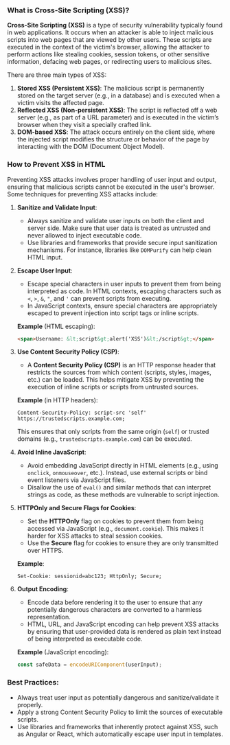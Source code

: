 ### What is Cross-Site Scripting (XSS)?

**Cross-Site Scripting (XSS)** is a type of security vulnerability typically found in web applications. It occurs when an attacker is able to inject malicious scripts into web pages that are viewed by other users. These scripts are executed in the context of the victim's browser, allowing the attacker to perform actions like stealing cookies, session tokens, or other sensitive information, defacing web pages, or redirecting users to malicious sites.

There are three main types of XSS:

1. **Stored XSS (Persistent XSS)**: The malicious script is permanently stored on the target server (e.g., in a database) and is executed when a victim visits the affected page.
2. **Reflected XSS (Non-persistent XSS)**: The script is reflected off a web server (e.g., as part of a URL parameter) and is executed in the victim’s browser when they visit a specially crafted link.
3. **DOM-based XSS**: The attack occurs entirely on the client side, where the injected script modifies the structure or behavior of the page by interacting with the DOM (Document Object Model).

### How to Prevent XSS in HTML

Preventing XSS attacks involves proper handling of user input and output, ensuring that malicious scripts cannot be executed in the user's browser. Some techniques for preventing XSS attacks include:

1. **Sanitize and Validate Input**:
   - Always sanitize and validate user inputs on both the client and server side. Make sure that user data is treated as untrusted and never allowed to inject executable code.
   - Use libraries and frameworks that provide secure input sanitization mechanisms. For instance, libraries like `DOMPurify` can help clean HTML input.

2. **Escape User Input**:
   - Escape special characters in user inputs to prevent them from being interpreted as code. In HTML contexts, escaping characters such as `<`, `>`, `&`, `"`, and `'` can prevent scripts from executing.
   - In JavaScript contexts, ensure special characters are appropriately escaped to prevent injection into script tags or inline scripts.

   **Example** (HTML escaping):

   ```html
   <span>Username: &lt;script&gt;alert('XSS')&lt;/script&gt;</span>
   ```

3. **Use Content Security Policy (CSP)**:
   - A **Content Security Policy (CSP)** is an HTTP response header that restricts the sources from which content (scripts, styles, images, etc.) can be loaded. This helps mitigate XSS by preventing the execution of inline scripts or scripts from untrusted sources.

   **Example** (in HTTP headers):

   ```http
   Content-Security-Policy: script-src 'self' https://trustedscripts.example.com;
   ```

   This ensures that only scripts from the same origin (`self`) or trusted domains (e.g., `trustedscripts.example.com`) can be executed.

4. **Avoid Inline JavaScript**:
   - Avoid embedding JavaScript directly in HTML elements (e.g., using `onclick`, `onmouseover`, etc.). Instead, use external scripts or bind event listeners via JavaScript files.
   - Disallow the use of `eval()` and similar methods that can interpret strings as code, as these methods are vulnerable to script injection.

5. **HTTPOnly and Secure Flags for Cookies**:
   - Set the **HTTPOnly** flag on cookies to prevent them from being accessed via JavaScript (e.g., `document.cookie`). This makes it harder for XSS attacks to steal session cookies.
   - Use the **Secure** flag for cookies to ensure they are only transmitted over HTTPS.

   **Example**:

   ```http
   Set-Cookie: sessionid=abc123; HttpOnly; Secure;
   ```

6. **Output Encoding**:
   - Encode data before rendering it to the user to ensure that any potentially dangerous characters are converted to a harmless representation.
   - HTML, URL, and JavaScript encoding can help prevent XSS attacks by ensuring that user-provided data is rendered as plain text instead of being interpreted as executable code.

   **Example** (JavaScript encoding):

   ```javascript
   const safeData = encodeURIComponent(userInput);
   ```

### Best Practices:

- Always treat user input as potentially dangerous and sanitize/validate it properly.
- Apply a strong Content Security Policy to limit the sources of executable scripts.
- Use libraries and frameworks that inherently protect against XSS, such as Angular or React, which automatically escape user input in templates.
